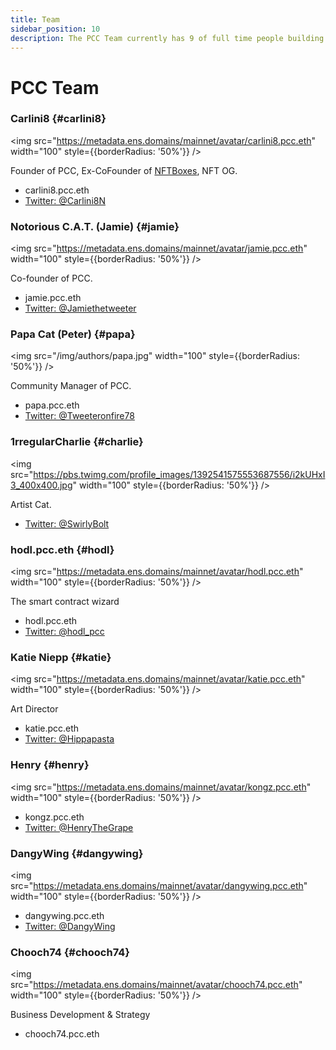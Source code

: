 ```yaml
---
title: Team
sidebar_position: 10
description: The PCC Team currently has 9 of full time people building the project.
---
```


# PCC Team

### Carlini8 {#carlini8}

<img
src="https://metadata.ens.domains/mainnet/avatar/carlini8.pcc.eth"
width="100"
style={{borderRadius: '50%'}}
/>

Founder of PCC, Ex-CoFounder of [NFTBoxes](https://www.nftboxes.io/), NFT OG.

- carlini8.pcc.eth
- [Twitter: @Carlini8N](https://twitter.com/Carlini8N)

### Notorious C.A.T. (Jamie) {#jamie}

<img
src="https://metadata.ens.domains/mainnet/avatar/jamie.pcc.eth"
width="100"
style={{borderRadius: '50%'}}
/>

Co-founder of PCC.

- jamie.pcc.eth
- [Twitter: @Jamiethetweeter](https://twitter.com/Jamiethetweeter)

### Papa Cat (Peter) {#papa}

<img
src="/img/authors/papa.jpg"
width="100"
style={{borderRadius: '50%'}}
/>

Community Manager of PCC.

- papa.pcc.eth
- [Twitter: @Tweeteronfire78](https://twitter.com/Tweeteronfire78)

### 1rregularCharlie {#charlie}

<img
src="https://pbs.twimg.com/profile_images/1392541575553687556/i2kUHxI3_400x400.jpg"
width="100"
style={{borderRadius: '50%'}}
/>

Artist Cat.

- [Twitter: @SwirlyBolt](https://twitter.com/swirlybolt)

### hodl.pcc.eth {#hodl}

<img
src="https://metadata.ens.domains/mainnet/avatar/hodl.pcc.eth"
width="100"
style={{borderRadius: '50%'}}
/>

The smart contract wizard

- hodl.pcc.eth
- [Twitter: @hodl_pcc](https://twitter.com/hodl_pcc)

### Katie Niepp {#katie}

<img
src="https://metadata.ens.domains/mainnet/avatar/katie.pcc.eth"
width="100"
style={{borderRadius: '50%'}}
/>

Art Director

- katie.pcc.eth
- [Twitter: @Hippapasta](https://twitter.com/Hippapasta)

### Henry {#henry}

<img
src="https://metadata.ens.domains/mainnet/avatar/kongz.pcc.eth"
width="100"
style={{borderRadius: '50%'}}
/>

- kongz.pcc.eth
- [Twitter: @HenryTheGrape](https://twitter.com/HenryTheGrape)

### DangyWing {#dangywing}

<img
src="https://metadata.ens.domains/mainnet/avatar/dangywing.pcc.eth"
width="100"
style={{borderRadius: '50%'}}
/>

- dangywing.pcc.eth
- [Twitter: @DangyWing](https://twitter.com/dangywing)

### Chooch74 {#chooch74}

<img
src="https://metadata.ens.domains/mainnet/avatar/chooch74.pcc.eth"
width="100"
style={{borderRadius: '50%'}}
/>

Business Development & Strategy

- chooch74.pcc.eth